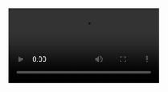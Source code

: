 <video controls>
    <source src="QML_Audio_Bouton.mkv" type="video/mp4">
    Votre navigateur ne supporte pas la lecture de vidéo.
</video>